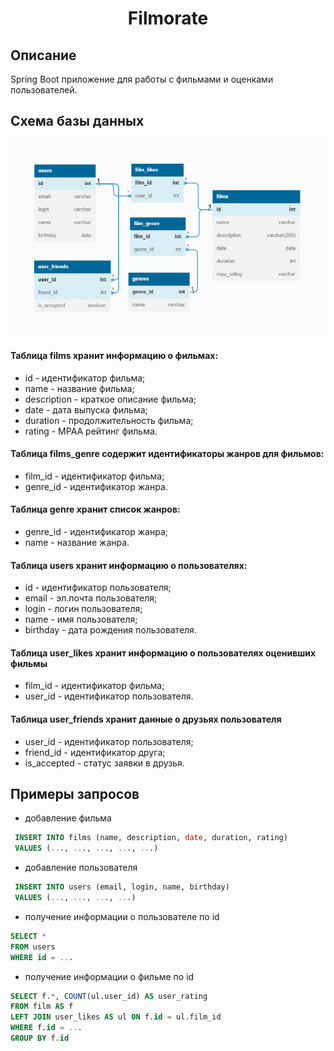 <h1 align="center">Filmorate</h1>

## Описание
Spring Boot приложение для работы с фильмами и оценками пользователей.

## Схема базы данных
![dbDiagram](SQLbd.png)

#### Таблица films хранит информацию о фильмах:
- id - идентификатор фильма;
- name - название фильма;
- description - краткое описание фильма;
- date - дата выпуска фильма;
- duration - продолжительность фильма;
- rating - MPAA рейтинг фильма.

#### Таблица films_genre содержит идентификаторы жанров для фильмов:
- film_id - идентификатор фильма;
- genre_id - идентификатор жанра.

#### Таблица genre хранит список жанров:
- genre_id - идентификатор жанра;
- name - название жанра.

#### Таблица users хранит информацию о пользователях:
- id - идентификатор пользователя;
- email - эл.почта пользователя;
- login - логин пользователя;
- name - имя пользователя;
- birthday - дата рождения пользователя.

#### Таблица user_likes хранит информацию о пользователях оценивших фильмы
- film_id - идентификатор фильма;
- user_id - идентификатор пользователя.

#### Таблица user_friends хранит данные о друзьях пользователя
- user_id - идентификатор пользователя;
- friend_id - идентификатор друга;
- is_accepted - статус заявки в друзья.

## Примеры запросов
- добавление фильма
```sql
 INSERT INTO films (name, description, date, duration, rating)
 VALUES (..., ..., ..., ..., ...)
 ```

- добавление пользователя
```sql
 INSERT INTO users (email, login, name, birthday)
 VALUES (..., ..., ..., ...)
 ```

- получение информации о пользователе по id
 ```sql
 SELECT *
 FROM users
 WHERE id = ...
 ```

- получение информации о фильме по id
```sql
SELECT f.*, COUNT(ul.user_id) AS user_rating
FROM film AS f
LEFT JOIN user_likes AS ul ON f.id = ul.film_id
WHERE f.id = ...
GROUP BY f.id
 ```